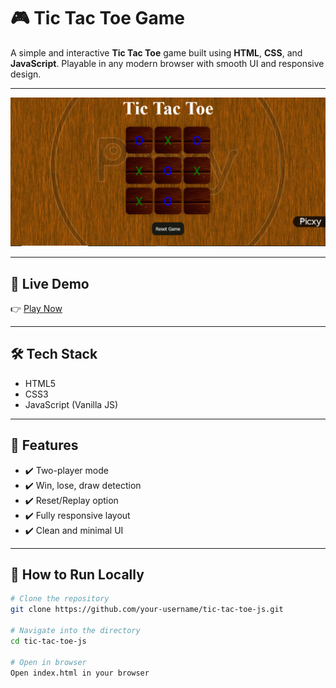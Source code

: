 # 🎮 Tic Tac Toe Game

A simple and interactive **Tic Tac Toe** game built using **HTML**, **CSS**, and **JavaScript**. Playable in any modern browser with smooth UI and responsive design.

---

![Game Screenshot](assets/screenshot.png)

---

## 🔗 Live Demo

👉 [Play Now](https://your-username.github.io/tic-tac-toe-js/)


---

## 🛠️ Tech Stack

- HTML5
- CSS3
- JavaScript (Vanilla JS)

---

## 📌 Features

- ✔️ Two-player mode
- ✔️ Win, lose, draw detection
- ✔️ Reset/Replay option
- ✔️ Fully responsive layout
- ✔️ Clean and minimal UI

---

## 🚀 How to Run Locally

```bash
# Clone the repository
git clone https://github.com/your-username/tic-tac-toe-js.git

# Navigate into the directory
cd tic-tac-toe-js

# Open in browser
Open index.html in your browser
